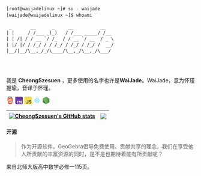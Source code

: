 ```bash
[root@waijadelinux ~]# su - waijade
[waijade@waijadelinux ~]$ whoami
```
```
 _       __      _     __          __   
| |     / /___ _(_)   / /___ _____/ /__ 
| | /| / / __ `/ /_  / / __ `/ __  / _ \
| |/ |/ / /_/ / / /_/ / /_/ / /_/ /  __/
|__/|__/\__,_/_/\____/\__,_/\__,_/\___/ 
                                        
```


<br />

我是 **CheongSzesuen** ，更多使用的名字也许是**WaiJade**。WaiJade，意为怀瑾握瑜，音译于怀瑾。

<code><img height="20" alt="html" src="https://raw.githubusercontent.com/github/explore/main/topics/html/html.png"></code>
<code><img height="20" alt="css" src="https://raw.githubusercontent.com/github/explore/main/topics/css/css.png"></code>
<code><img height="20" alt="javascript" src="https://raw.githubusercontent.com/github/explore/main/topics/javascript/javascript.png"></code>
<code><img height="20" alt="react" src="https://raw.githubusercontent.com/github/explore/main/topics/react/react.png"></code>
<code><img height="20" alt="nodejs" src="https://raw.githubusercontent.com/github/explore/main/topics/nodejs/nodejs.png"></code>

| <a href="https://github.com/CheongSzesuen/github-readme-stats"><img align="center" src="https://github-readme-stats.vercel.app/api?username=CheongSzesuen&show_icons=true&include_all_commits=true&theme=buefy&hide_border=true" alt="CheongSzesuen's GitHub stats" /></a> | <a href="https://github.com/CheongSzesuen/github-readme-stats"><img align="center" src="https://github-readme-stats.vercel.app/api/top-langs/?username=CheongSzesuen&layout=compact&theme=buefy&hide_border=true" /></a> |
| ------------- | ------------- |

#### 开源
>作为开源软件，GeoGebra倡导免费使用、贡献共享的理念，我们在享受他人所贡献的丰富资源的同时，是不是也期待着能有所贡献呢？

来自北师大版高中数学必修一115页。

